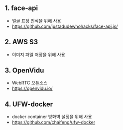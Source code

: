 ## 1. face-api

- 얼굴 표정 인식을 위해 사용
- https://github.com/justadudewhohacks/face-api.js/

## 2. AWS S3

- 이미지 파일 저장을 위해 사용

## 3. OpenVidu

- WebRTC 오픈소스
- https://openvidu.io/

## 4. UFW-docker

- docker container 방화벽 설정을 위해 사용
- https://github.com/chaifeng/ufw-docker
